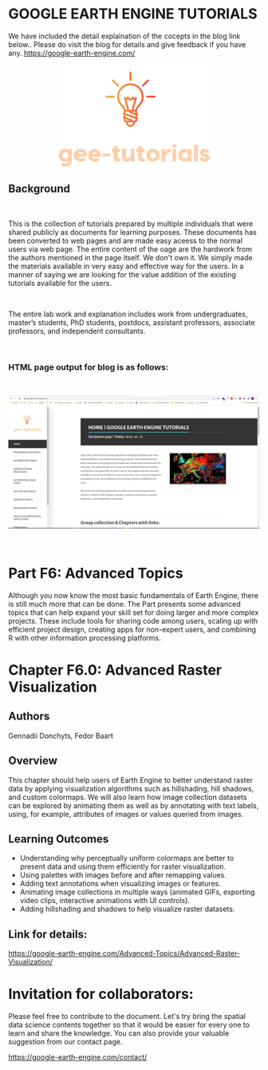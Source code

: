 # GOOGLE EARTH ENGINE TUTORIALS

We have included the detail explaination of the cocepts in the blog link below.. Please do visit the blog for details and give feedback if you have any.
https://google-earth-engine.com/

<p align="center">
    <img src = '../../../logo.png' class="center">
</p>


## Background
<br>

This is the collection of tutorials prepared by multiple individuals that were shared publicly as documents for learning purposes. These documents has been converted to web pages and are made easy aceess to the normal users via web page. The entire content of the oage are the hardwork from the authors mentioned in the page itself. We don't own it. We simply made the materials available in very easy and effective way for the users. In a manner of saying we are looking for the value addition of the existing tutorials available for the users.

<br>

The entire lab work and explanation includes work from undergraduates, master’s students, PhD students, postdocs, assistant professors, associate professors, and independent consultants.

<br>

### HTML page output for blog is as follows:
<br>
<p align="center">
    <img src = '../../../gee-tutorials.jpg' class="center">
</p>
<br>


# Part F6: Advanced Topics

Although you now know the most basic fundamentals of Earth Engine, there is still much more that can be done. The Part presents some advanced topics that can help expand your skill set for doing larger and more complex projects. These include tools for sharing code among users, scaling up with efficient project design, creating apps for non-expert users, and combining R with other information processing platforms.

# Chapter F6.0: Advanced Raster Visualization

## Authors
Gennadii Donchyts, Fedor Baart



## Overview
This chapter should help users of Earth Engine to better understand raster data by applying visualization algorithms such as hillshading, hill shadows, and custom colormaps. We will also learn how image collection datasets can be explored by animating them as well as by annotating with text labels, using, for example, attributes of images or values queried from images.


## Learning Outcomes
 - Understanding why perceptually uniform colormaps are better to present data and using them efficiently for raster visualization.
 - Using palettes with images before and after remapping values.
 - Adding text annotations when visualizing images or features.
 - Animating image collections in multiple ways (animated GIFs, exporting video clips, interactive animations with UI controls).
 - Adding hillshading and shadows to help visualize raster datasets.

## Link for details:
https://google-earth-engine.com/Advanced-Topics/Advanced-Raster-Visualization/


# Invitation for collaborators:
Please feel free to contribute to the document. Let's try bring the spatial data science contents together so that it would be easier for every one to learn and share the knowledge. You can also provide your valuable suggestion from our contact page.

https://google-earth-engine.com/contact/
